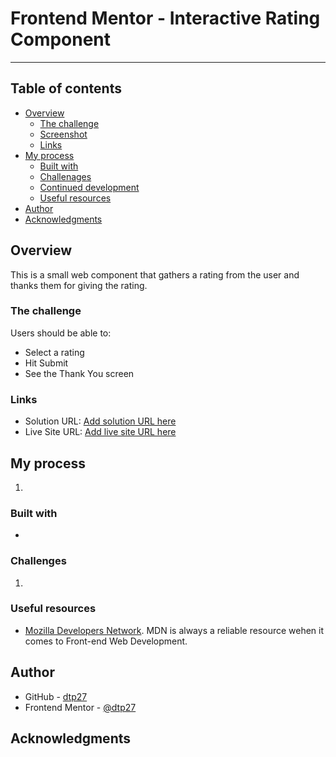 # Frontend Mentor - Interactive Rating Component

---

## Table of contents

- [Overview](#overview)
  - [The challenge](#the-challenge)
  - [Screenshot](#screenshot)
  - [Links](#links)
- [My process](#my-process)
  - [Built with](#built-with)
  - [Challenages](#what-i-learned)
  - [Continued development](#continued-development)
  - [Useful resources](#useful-resources)
- [Author](#author)
- [Acknowledgments](#acknowledgments)


## Overview
This is a small web component that gathers a rating from the user and thanks them for giving the rating.

### The challenge

Users should be able to:
- Select a rating
- Hit Submit
- See the Thank You screen

### Links

- Solution URL: [Add solution URL here]()
- Live Site URL: [Add live site URL here]()

## My process
1. 

### Built with
- 

### Challenges
1. 

### Useful resources

- [Mozilla Developers Network](https://developer.mozilla.org/en-US/). MDN is always a reliable resource wehen it comes to Front-end Web Development.

## Author

- GitHub - [dtp27](https://github.com/dtp27)
- Frontend Mentor - [@dtp27](https://www.frontendmentor.io/profile/dtp27)

## Acknowledgments

